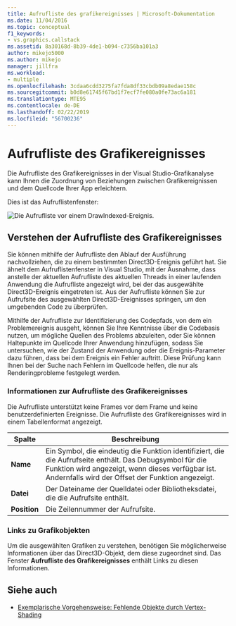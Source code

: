 ```yaml
---
title: Aufrufliste des grafikereignisses | Microsoft-Dokumentation
ms.date: 11/04/2016
ms.topic: conceptual
f1_keywords:
- vs.graphics.callstack
ms.assetid: 8a30168d-8b39-4de1-b094-c7356ba101a3
author: mikejo5000
ms.author: mikejo
manager: jillfra
ms.workload:
- multiple
ms.openlocfilehash: 3cdaa6cdd3275fa7fda8df33cbdb09a8edae158c
ms.sourcegitcommit: b0d8e61745f67bd1f7ecf7fe080a0fe73ac6a181
ms.translationtype: MTE95
ms.contentlocale: de-DE
ms.lasthandoff: 02/22/2019
ms.locfileid: "56700236"
---
```

# <a name="graphics-event-call-stack"></a>Aufrufliste des Grafikereignisses
Die Aufrufliste des Grafikereignisses in der Visual Studio-Grafikanalyse kann Ihnen die Zuordnung von Beziehungen zwischen Grafikereignissen und dem Quellcode Ihrer App erleichtern.

 Dies ist das Aufruflistenfenster:

 ![Die Aufrufliste vor einem DrawIndexed-Ereignis. ](media/gfx_diag_demo_graphics_event_call_stack_orientation.png "Gfx_diag_demo_graphics_event_call_stack_orientation")

## <a name="understanding-the-graphics-event-call-stack"></a>Verstehen der Aufrufliste des Grafikereignisses
 Sie können mithilfe der Aufrufliste den Ablauf der Ausführung nachvollziehen, die zu einem bestimmten Direct3D-Ereignis geführt hat. Sie ähnelt dem Aufruflistenfenster in Visual Studio, mit der Ausnahme, dass anstelle der aktuellen Aufrufliste des aktuellen Threads in einer laufenden Anwendung die Aufrufliste angezeigt wird, bei der das ausgewählte Direct3D-Ereignis eingetreten ist. Aus der Aufrufliste können Sie zur Aufrufsite des ausgewählten Direct3D-Ereignisses springen, um den umgebenden Code zu überprüfen.

 Mithilfe der Aufrufliste zur Identifizierung des Codepfads, von dem ein Problemereignis ausgeht, können Sie Ihre Kenntnisse über die Codebasis nutzen, um mögliche Quellen des Problems abzuleiten, oder Sie können Haltepunkte im Quellcode Ihrer Anwendung hinzufügen, sodass Sie untersuchen, wie der Zustand der Anwendung oder die Ereignis-Parameter dazu führen, dass bei dem Ereignis ein Fehler auftritt. Diese Prüfung kann Ihnen bei der Suche nach Fehlern im Quellcode helfen, die nur als Renderingprobleme festgelegt werden.

### <a name="graphics-event-call-stack-information"></a>Informationen zur Aufrufliste des Grafikereignisses
 Die Aufrufliste unterstützt keine Frames vor dem Frame und keine benutzerdefinierten Ereignisse. Die Aufrufliste des Grafikereignisses wird in einem Tabellenformat angezeigt.

|Spalte|Beschreibung|
|------------|-----------------|
|**Name**|Ein Symbol, die eindeutig die Funktion identifiziert, die die Aufrufseite enthält. Das Debugsymbol für die Funktion wird angezeigt, wenn dieses verfügbar ist. Andernfalls wird der Offset der Funktion angezeigt.|
|**Datei**|Der Dateiname der Quelldatei oder Bibliotheksdatei, die die Aufrufsite enthält.|
|**Position**|Die Zeilennummer der Aufrufsite.|

### <a name="links-to-graphics-objects"></a>Links zu Grafikobjekten
 Um die ausgewählten Grafiken zu verstehen, benötigen Sie möglicherweise Informationen über das Direct3D-Objekt, dem diese zugeordnet sind. Das Fenster **Aufrufliste des Grafikereignisses** enthält Links zu diesen Informationen.

## <a name="see-also"></a>Siehe auch
- [Exemplarische Vorgehensweise: Fehlende Objekte durch Vertex-Shading](walkthrough-missing-objects-due-to-vertex-shading.md)